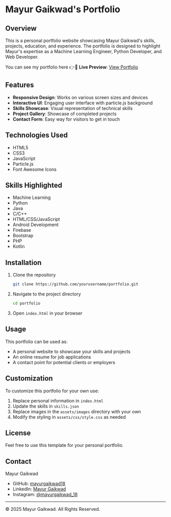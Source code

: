 # Mayur Gaikwad's Portfolio

## Overview
This is a personal portfolio website showcasing Mayur Gaikwad's skills, projects, education, and experience. The portfolio is designed to highlight Mayur's expertise as a Machine Learning Engineer, Python Developer, and Web Developer.

You can see my portfolio here 👉🔗 **Live Preview**: [View Portfolio](https://mayurgaikwad18.github.io/Personal-Portfolio/)
## Features

- **Responsive Design**: Works on various screen sizes and devices
- **Interactive UI**: Engaging user interface with particle.js background
- **Skills Showcase**: Visual representation of technical skills
- **Project Gallery**: Showcase of completed projects
- **Contact Form**: Easy way for visitors to get in touch

## Technologies Used
- HTML5
- CSS3
- JavaScript
- Particle.js
- Font Awesome Icons

## Skills Highlighted
- Machine Learning
- Python
- Java
- C/C++
- HTML/CSS/JavaScript
- Android Development
- Firebase
- Bootstrap
- PHP
- Kotlin

## Installation
1. Clone the repository
   ```bash
   git clone https://github.com/yourusername/portfolio.git
   ```
2. Navigate to the project directory
   ```bash
   cd portfolio
   ```
3. Open `index.html` in your browser

## Usage
This portfolio can be used as:
- A personal website to showcase your skills and projects
- An online resume for job applications
- A contact point for potential clients or employers

## Customization
To customize this portfolio for your own use:
1. Replace personal information in `index.html`
2. Update the skills in `skills.json`
3. Replace images in the `assets/images` directory with your own
4. Modify the styling in `assets/css/style.css` as needed

## License
Feel free to use this template for your personal portfolio.

## Contact
Mayur Gaikwad
- GitHub: [mayurgaikwad18](https://github.com/mayurgaikwad18)
- LinkedIn: [Mayur Gaikwad](https://www.linkedin.com/in/mayur-gaikwad-335a20337)
- Instagram: [@mayurgaikwad_18](https://www.instagram.com/mayurgaikwad_18)

---


© 2025 Mayur Gaikwad. All Rights Reserved.

